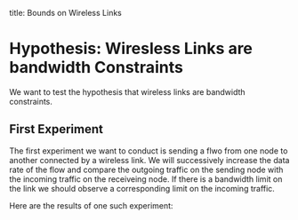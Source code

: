 title: Bounds on Wireless Links

# Hypothesis: Wiresless Links are bandwidth Constraints

We want to test the hypothesis that wireless links are bandwidth constraints.

## First Experiment

The first experiment we want to conduct is sending a flwo from one node to another connected
by a wireless link. We will successively increase the data rate of the flow and compare the outgoing
traffic on the sending node with the incoming traffic on the receiveing node. If there is a bandwidth
limit on the link we should observe a corresponding limit on the incoming traffic.

Here are the results of one such experiment:

